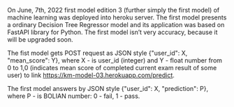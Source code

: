 On June, 7th, 2022 first model edition 3 (further simply the first model) of machine learning was deployed into heroku server. The first model presents a ordinary Decision Tree Regressor model and its application was based on FastAPI library for Python.
The first model isn’t very accuracy, because it will be upgraded soon.

The fist model gets POST request as JSON style {"user_id": X, "mean_score": Y}, where X - is user_id (integer) and Y - float number from 0 to 1,0 (indicates mean score of completed current exam result of some user) to link https://km-model-03.herokuapp.com/predict.

The first model answers by JSON style {"user_id": X,   "prediction": P}, where P - is BOLIAN number: 0 - fail, 1 - pass.

